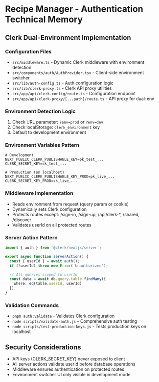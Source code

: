 # Recipe Manager - Authentication Technical Memory

## Clerk Dual-Environment Implementation

### Configuration Files
- `src/middleware.ts` - Dynamic Clerk middleware with environment detection
- `src/components/auth/AuthProvider.tsx` - Client-side environment switcher
- `src/lib/auth-config.ts` - Auth configuration logic
- `src/lib/clerk-proxy.ts` - Clerk API proxy utilities
- `src/app/api/clerk-config/route.ts` - Configuration endpoint
- `src/app/api/clerk-proxy/[...path]/route.ts` - API proxy for dual-env

### Environment Detection Logic
1. Check URL parameter: `?env=prod` or `?env=dev`
2. Check localStorage: `clerk_environment` key
3. Default to development environment

### Environment Variables Pattern
```env
# Development
NEXT_PUBLIC_CLERK_PUBLISHABLE_KEY=pk_test_...
CLERK_SECRET_KEY=sk_test_...

# Production (on localhost)
NEXT_PUBLIC_CLERK_PUBLISHABLE_KEY_PROD=pk_live_...
CLERK_SECRET_KEY_PROD=sk_live_...
```

### Middleware Implementation
- Reads environment from request (query param or cookie)
- Dynamically sets Clerk configuration
- Protects routes except: /sign-in, /sign-up, /api/clerk-*, /shared, /discover
- Validates userId on all protected routes

### Server Action Pattern
```typescript
import { auth } from '@clerk/nextjs/server';

export async function serverAction() {
  const { userId } = await auth();
  if (!userId) throw new Error('Unauthorized');

  // All queries scoped to userId
  const data = await db.query.table.findMany({
    where: eq(table.userId, userId)
  });
}
```

### Validation Commands
- `pnpm auth:validate` - Validates Clerk configuration
- `node scripts/validate-auth.js` - Comprehensive auth testing
- `node scripts/test-production-keys.js` - Tests production keys on localhost

## Security Considerations
- API keys (CLERK_SECRET_KEY) never exposed to client
- All server actions validate userId before database operations
- Middleware ensures authentication on protected routes
- Environment switcher UI only visible in development mode
